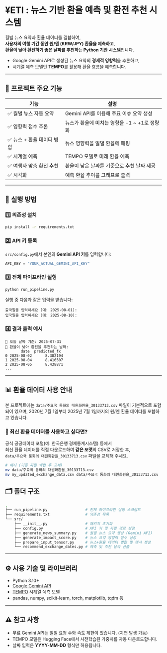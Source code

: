 # ¥ETI : 뉴스 기반 환율 예측 및 환전 추천 시스템

월별 뉴스 요약과 환율 데이터를 결합하여,  
**사용자의 여행 기간 동안 원/엔 (KRW/JPY) 환율을 예측하고**,  
**환율이 낮아 환전하기 좋은 날짜를 추천하는 Python 기반 시스템**입니다.

- Google Gemini API로 생성된 뉴스 요약의 **경제적 영향력**을 추론하고,  
- 시계열 예측 모델인 **TEMPO**를 활용해 환율 흐름을 예측합니다.

---

## 🧠 프로젝트 주요 기능

| 기능 | 설명 |
|------|------|
| ✅ 월별 뉴스 자동 요약 | Gemini API를 이용해 주요 이슈 요약 생성 |
| ✅ 영향력 점수 추론 | 뉴스가 환율에 미치는 영향을 -1 ~ +1로 정량화 |
| ✅ 뉴스 + 환율 데이터 병합 | 뉴스 영향력을 일별 환율에 매핑 |
| ✅ 시계열 예측 | TEMPO 모델로 미래 환율 예측 |
| ✅ 여행자 맞춤 환전 추천 | 환율이 낮은 날짜를 기준으로 추천 날짜 제공 |
| ✅ 시각화 | 예측 환율 추이를 그래프로 출력 |

---

## 🚀 실행 방법

### 1️⃣ 의존성 설치

```bash
pip install -r requirements.txt
```

### 2️⃣ API 키 등록

`src/config.py`에서 본인의 **Gemini API 키**를 입력합니다:

```python
API_KEY = "YOUR_ACTUAL_GEMINI_API_KEY"
```

### 3️⃣ 전체 파이프라인 실행

```bash
python run_pipeline.py
```

실행 중 다음과 같은 입력을 받습니다:

```
출국일을 입력하세요 (예: 2025-08-01):
입국일을 입력하세요 (예: 2025-08-10):
```

### 4️⃣ 결과 출력 예시

```
📅 오늘 날짜 기준: 2025-07-31
💱 환율이 낮아 환전을 추천하는 날짜:
       date  predicted_fx
0 2025-08-02      8.382194
1 2025-08-04      8.416507
2 2025-08-05      8.438871
...
```

---

## 📊 환율 데이터 사용 안내

본 프로젝트에는 `data/주요국 통화의 대원화환율_30133713.csv` 파일이 기본적으로 포함되어 있으며, 
2020년 7월 1일부터 2025년 7월 1일까지의 원/엔 환율 데이터를 포함하고 있습니다.

### 🔄 최신 환율 데이터를 사용하고 싶다면?

공식 공공데이터 포털(예: 한국은행 경제통계시스템) 등에서  
최신 환율 데이터를 직접 다운로드하여 **같은 포맷**의 CSV로 저장한 후,  
`data/주요국 통화의 대원화환율_30133713.csv` 파일을 교체해 주세요.

```bash
# 예시 (기존 파일 백업 후 교체)
mv data/주요국 통화의 대원화환율_30133713.csv
mv my_updated_exchange_data.csv data/주요국 통화의 대원화환율_30133713.csv
```

## 🗂️ 폴더 구조

```bash
.
├── run_pipeline.py                 # 전체 파이프라인 실행 스크립트
├── requirements.txt                # 의존성 목록
└── src/
    ├── __init__.py                 # 패키지 초기화
    ├── config.py                   # API 키 및 파일 경로 설정
    ├── generate_news_summary.py    # 월별 뉴스 요약 생성 (Gemini API)
    ├── generate_impact_score.py    # 뉴스 요약 영향력 점수 생성
    ├── prepare_input_tensor.py     # 뉴스+환율 데이터 병합 및 텐서 생성
    └── recommend_exchange_dates.py # 예측 및 추천 날짜 산출
```

---

## ⚙️ 사용 기술 및 라이브러리

- Python 3.10+
- [Google Gemini API](https://ai.google.dev/)
- [TEMPO](https://github.com/DC-research/TEMPO) 시계열 예측 모델
- pandas, numpy, scikit-learn, torch, matplotlib, tqdm 등

---

## ⚠️ 참고 사항

- 무료 Gemini API는 일일 요청 수와 속도 제한이 있습니다. (지연 발생 가능)
- TEMPO 모델은 Hugging Face에서 사전학습된 가중치를 자동 다운로드합니다.
- 날짜 입력은 **YYYY-MM-DD** 형식만 허용됩니다.


